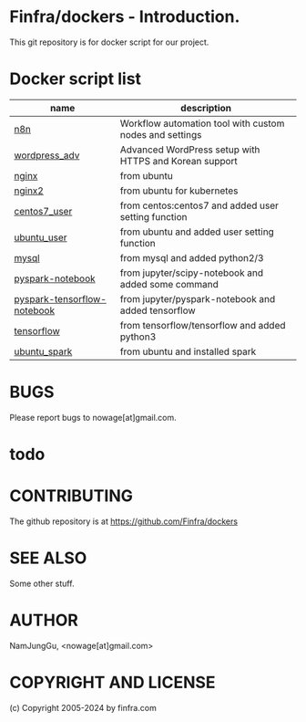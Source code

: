 # Finfra/dockers - Introduction.

This git repository is for docker script for our project.

# Docker script list
|name                                                                                                     |description                                            |
|---------------------------------------------------------------------------------------------------------|-------------------------------------------------------|
|[n8n](https://github.com/Finfra/dockers/tree/master/n8n)                                                 |Workflow automation tool with custom nodes and settings|
|[wordpress_adv](https://github.com/Finfra/dockers/tree/master/wordpress_adv)                               |Advanced WordPress setup with HTTPS and Korean support |
|[nginx](https://github.com/Finfra/dockers/tree/master/nginx)                               |from ubuntu   |
|[nginx2](https://github.com/Finfra/dockers/tree/master/nginx2)                               |from ubuntu for kubernetes |
|[centos7_user](https://github.com/Finfra/dockers/tree/master/centos7_user)                               |from centos:centos7 and added user setting function    |
|[ubuntu_user](https://github.com/Finfra/dockers/tree/master/ubuntu_user)                                 |from ubuntu and added user setting function            |
|[mysql](https://github.com/Finfra/dockers/tree/master/mysql)                                             |from mysql and added python2/3                         |
|[pyspark-notebook](https://github.com/Finfra/dockers/tree/master/pyspark-notebook)                       |from jupyter/scipy-notebook and added some command     |
|[pyspark-tensorflow-notebook](https://github.com/Finfra/dockers/tree/master/pyspark-tensorflow-notebook) |from jupyter/pyspark-notebook and added tensorflow     |
|[tensorflow](https://github.com/Finfra/dockers/tree/master/tensorflow)                                   |from tensorflow/tensorflow and added python3           |
|[ubuntu_spark](https://github.com/Finfra/dockers/tree/master/ubuntu_spark)                               |from ubuntu and installed spark                        |



# BUGS

Please report bugs to nowage[at]gmail.com.

# todo
# CONTRIBUTING

The github repository is at https://github.com/Finfra/dockers

# SEE ALSO

Some other stuff.

# AUTHOR

NamJungGu, <nowage[at]gmail.com>

# COPYRIGHT AND LICENSE

(c) Copyright 2005-2024 by finfra.com
